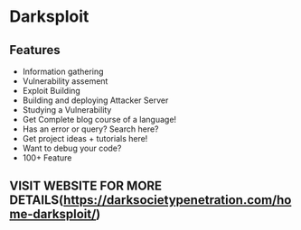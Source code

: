 # Darksploit

## Features

- Information gathering
- Vulnerability assement 
- Exploit Building
- Building and deploying Attacker Server
- Studying a Vulnerability
- Get Complete blog course of a language!
- Has an error or query? Search here?
- Get project ideas + tutorials here!
- Want to debug your code?
- 100+ Feature 

## VISIT WEBSITE FOR MORE DETAILS(https://darksocietypenetration.com/home-darksploit/)
